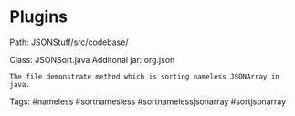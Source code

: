 # Plugins


Path: JSONStuff/src/codebase/

Class: JSONSort.java
Additonal jar: org.json

	
	The file demonstrate method which is sorting nameless JSONArray in java. 
	
	
	


Tags: #nameless #sortnamesless #sortnamelessjsonarray #sortjsonarray
